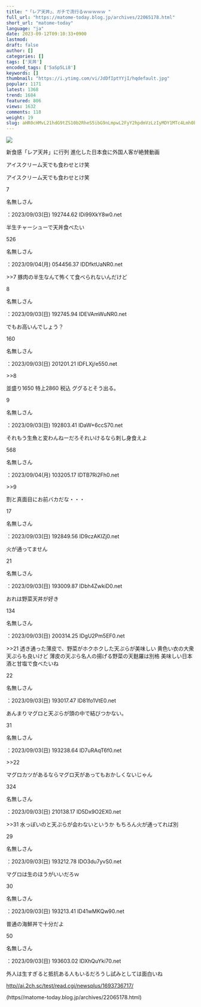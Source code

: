 ```yaml
---
title: "「レア天丼」、ガチで流行るｗｗｗｗｗ "
full_url: "https://matome-today.blog.jp/archives/22065178.html"
short_url: "matome-today"
language: "ja"
date: 2023-09-12T09:10:33+0900
lastmod: 
draft: false
author: []
categories: []
tags: ['天丼']
encoded_tags: ['5aSp5Li8']
keywords: []
thumbnail: "https://i.ytimg.com/vi/JdDfIptYYjI/hqdefault.jpg"
popular: 1171
latest: 1368
trend: 1684
featured: 806
views: 1632
comments: 118
weight: 19
slug: aHR0cHMvL21hdG9tZS10b2RheS5ibG9nLmpwL2FyY2hpdmVzLzIyMDY1MTc4Lmh0bWw=
---
```


![](https://i.ytimg.com/vi/JdDfIptYYjI/hqdefault.jpg)

<div><p>新食感「レア天丼」に行列 進化した日本食に外国人客が絶賛動画</p><p>アイスクリーム天でも食わせとけ笑</p><p>アイスクリーム天でも食わせとけ笑</p> <p></p> <p>7 <p>名無しさん</p>：2023/09/03(日) 192744.62 IDi99XkY8w0.net</p><p><p> 半生チャーシューで天丼食べたい </p></p><p>526 <p>名無しさん</p>：2023/09/04(月) 054456.37 IDDfktUaNR0.net</p><p>>>7 豚肉の半生なんて怖くて食べられないんだけど </p><p>8 <p>名無しさん</p>：2023/09/03(日) 192745.94 IDEVAmWuNR0.net</p><p><p> でもお高いんでしょう？ </p></p><p>160 <p>名無しさん</p>：2023/09/03(日) 201201.21 IDFLXj/e550.net</p><p>>>8 <p> 並盛り1650 特上2860 税込 ググるとそう出る。 </p></p><p>9 <p>名無しさん</p>：2023/09/03(日) 192803.41 IDaW+6ccS70.net</p><p> それもう生魚と変わんねーだろそれいけるなら刺し身食えよ </p><p>568 <p>名無しさん</p>：2023/09/04(月) 103205.17 IDTB7Ri2Fh0.net</p><p>>>9 <p> 割と真面目にお前バカだな・・・ </p></p><p>17 <p>名無しさん</p>：2023/09/03(日) 192849.56 ID9czAKIZj0.net</p><p> 火が通ってません </p><p>21 <p>名無しさん</p>：2023/09/03(日) 193009.87 IDbh4ZwkiD0.net</p><p><p> おれは野菜天丼が好き </p></p><p>134 <p>名無しさん</p>：2023/09/03(日) 200314.25 IDgU2Pm5EF0.net</p><p>>>21 透き通った薄皮で、野菜がホクホクした天ぷらが美味しい 黄色い衣の大衆天ぷらも良いけど 薄皮の天ぷら名人の揚げる野菜の天麩羅は別格 美味しい日本酒と甘塩で食べたいね </p><p>22 <p>名無しさん</p>：2023/09/03(日) 193017.47 ID81fo1VtE0.net</p><p><p> あんまりマグロと天ぷらが頭の中で結びつかない。 </p></p><p>31 <p>名無しさん</p>：2023/09/03(日) 193238.64 ID7uRAqT6f0.net</p><p>>>22 <p> マグロカツがあるならマグロ天があってもおかしくないじゃん </p></p><p>324 <p>名無しさん</p>：2023/09/03(日) 210138.17 ID5Dx9O2EX0.net</p><p>>>31 水っぽいのと天ぷらが会わないというか もちろん火が通ってれば別 </p><p>29 <p>名無しさん</p>：2023/09/03(日) 193212.78 IDO3du7yvS0.net</p><p><p> マグロは生のほうがいいだろｗ </p></p><p>30 <p>名無しさん</p>：2023/09/03(日) 193213.41 ID41wMKQw90.net</p><p><p> 普通の海鮮丼で十分だよ </p></p><p>50 <p>名無しさん</p>：2023/09/03(日) 193603.02 IDXhQuYki70.net</p><p><p> 外人は生すぎると抵抗ある人もいるだろうし試みとしては面白いね </p></p><a href='http//ai.2ch.sc/test/read.cgi/newsplus/1693736717/' target='_blank' title=''>http//ai.2ch.sc/test/read.cgi/newsplus/1693736717/</a> <p></p> </div>

(https//matome-today.blog.jp/archives/22065178.html)
